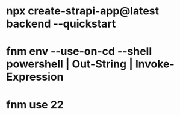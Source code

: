 # **npx create-strapi-app@latest backend --quickstart**
# **fnm env --use-on-cd --shell powershell | Out-String | Invoke-Expression**
# **fnm use 22**
